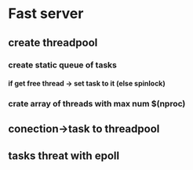 # Fast server

## create threadpool

### create static queue of tasks
#### if get free thread -> set task to it (else spinlock)


### crate array of threads with max num $(nproc)

## conection->task to threadpool

## tasks threat with epoll

